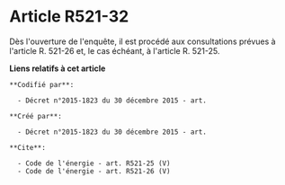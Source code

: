 # Article R521-32

Dès l'ouverture de l'enquête, il est procédé aux consultations prévues à l'article R. 521-26 et, le cas échéant, à l'article
R. 521-25.

**Liens relatifs à cet article**

	**Codifié par**:

	  - Décret n°2015-1823 du 30 décembre 2015 - art.

	**Créé par**:

	  - Décret n°2015-1823 du 30 décembre 2015 - art.

	**Cite**:

	  - Code de l'énergie - art. R521-25 (V)
	  - Code de l'énergie - art. R521-26 (V)
